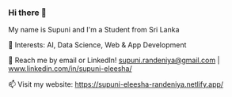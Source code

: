 ### Hi there 👋

My name is Supuni and I'm a Student from Sri Lanka

🌱 Interests: AI, Data Science, Web & App Development

💬 Reach me by email or LinkedIn! supuni.randeniya@gmail.com | www.linkedin.com/in/supuni-eleesha/

📫 Visit my website: https://supuni-eleesha-randeniya.netlify.app/
